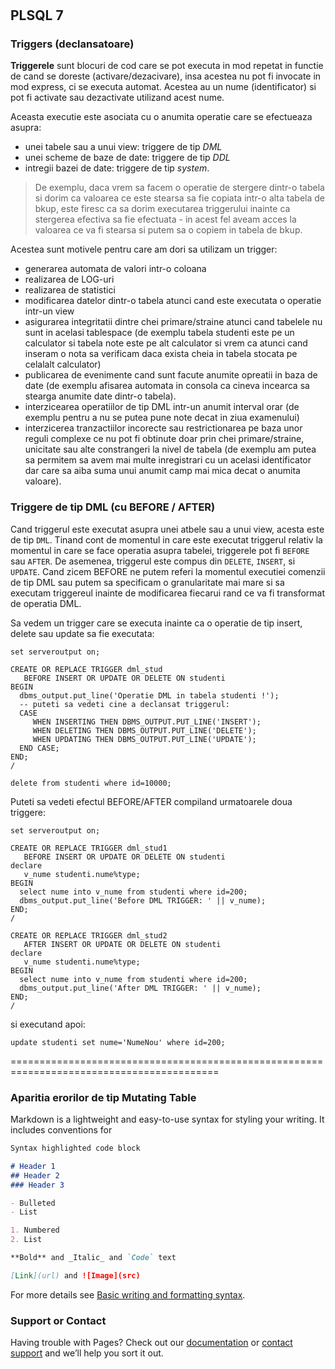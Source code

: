 # 
## PLSQL 7

### Triggers (declansatoare)

**Triggerele** sunt blocuri de cod care se pot executa in mod repetat in functie de cand se doreste (activare/dezacivare), insa acestea nu pot fi invocate in mod express, ci se executa automat. Acestea au un nume (identificator) si pot fi activate sau dezactivate utilizand acest nume.

Aceasta executie este asociata cu o anumita operatie care se efectueaza asupra:
* unei tabele sau a unui view: triggere de tip _DML_
* unei scheme de baze de date: triggere de tip _DDL_
* intregii bazei de date: triggere de tip _system_. 

> De exemplu, daca vrem sa facem o operatie de stergere dintr-o tabela si dorim ca valoarea ce este stearsa sa fie copiata intr-o alta tabela de bkup, este firesc ca sa dorim executarea triggerului inainte ca stergerea efectiva sa fie efectuata - in acest fel aveam acces la valoarea ce va fi stearsa si putem sa o copiem in tabela de bkup.

Acestea sunt motivele pentru care am dori sa utilizam un trigger:

- generarea automata de valori intr-o coloana
- realizarea de LOG-uri
- realizarea de statistici
- modificarea datelor dintr-o tabela atunci cand este executata o operatie intr-un view
- asigurarea integritatii dintre chei primare/straine atunci cand tabelele nu sunt in acelasi tablespace (de exemplu tabela studenti este pe un calculator si tabela note este pe alt calculator si vrem ca atunci cand inseram o nota sa verificam daca exista cheia in tabela stocata pe celalalt calculator)
- publicarea de evenimente cand sunt facute anumite opreatii in baza de date (de exemplu afisarea automata in consola ca cineva incearca sa stearga anumite date dintr-o tabela).
- interzicearea operatiilor de tip DML intr-un anumit interval orar (de exemplu pentru a nu se putea pune note decat in ziua examenului)
- interzicerea tranzactiilor incorecte sau restrictionarea pe baza unor reguli complexe ce nu pot fi obtinute doar prin chei primare/straine, unicitate sau alte constrangeri la nivel de tabela (de exemplu am putea sa permitem sa avem mai multe inregistrari cu un acelasi identificator dar care sa aiba suma unui anumit camp mai mica decat o anumita valoare).

### Triggere de tip DML (cu BEFORE / AFTER)

Cand triggerul este executat asupra unei atbele sau a unui view, acesta este de tip `DML`. Tinand cont de momentul in care este executat triggerul relativ la momentul in care se face operatia asupra tabelei, triggerele pot fi `BEFORE` sau `AFTER`. De asemenea, triggerul este compus din `DELETE`, `INSERT`, si `UPDATE`. Cand zicem BEFORE ne putem referi la momentul executiei comenzii de tip DML sau putem sa specificam o granularitate mai mare si sa executam triggereul inainte de modificarea fiecarui rand ce va fi transformat de operatia DML.

Sa vedem un trigger care se executa inainte ca o operatie de tip insert, delete sau update sa fie executata:
```
set serveroutput on;

CREATE OR REPLACE TRIGGER dml_stud
   BEFORE INSERT OR UPDATE OR DELETE ON studenti
BEGIN
  dbms_output.put_line('Operatie DML in tabela studenti !');
  -- puteti sa vedeti cine a declansat triggerul:
  CASE
     WHEN INSERTING THEN DBMS_OUTPUT.PUT_LINE('INSERT');
     WHEN DELETING THEN DBMS_OUTPUT.PUT_LINE('DELETE');
     WHEN UPDATING THEN DBMS_OUTPUT.PUT_LINE('UPDATE');
  END CASE;
END;
/

delete from studenti where id=10000;
```
Puteti sa vedeti efectul BEFORE/AFTER compiland urmatoarele doua triggere:
```
set serveroutput on;

CREATE OR REPLACE TRIGGER dml_stud1
   BEFORE INSERT OR UPDATE OR DELETE ON studenti
declare   
   v_nume studenti.nume%type;
BEGIN  
  select nume into v_nume from studenti where id=200;
  dbms_output.put_line('Before DML TRIGGER: ' || v_nume);
END;
/
```
```
CREATE OR REPLACE TRIGGER dml_stud2
   AFTER INSERT OR UPDATE OR DELETE ON studenti
declare   
   v_nume studenti.nume%type;
BEGIN  
  select nume into v_nume from studenti where id=200;
  dbms_output.put_line('After DML TRIGGER: ' || v_nume);
END;
/
```
si executand apoi:
```
update studenti set nume='NumeNou' where id=200;
```
==========================================================================================

### Aparitia erorilor de tip Mutating Table





Markdown is a lightweight and easy-to-use syntax for styling your writing. It includes conventions for

```markdown
Syntax highlighted code block

# Header 1
## Header 2
### Header 3

- Bulleted
- List

1. Numbered
2. List

**Bold** and _Italic_ and `Code` text

[Link](url) and ![Image](src)
```

For more details see [Basic writing and formatting syntax](https://docs.github.com/en/github/writing-on-github/getting-started-with-writing-and-formatting-on-github/basic-writing-and-formatting-syntax).


### Support or Contact

Having trouble with Pages? Check out our [documentation](https://docs.github.com/categories/github-pages-basics/) or [contact support](https://support.github.com/contact) and we’ll help you sort it out.

